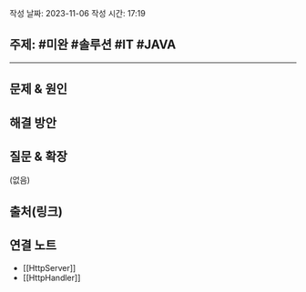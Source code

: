 작성 날짜: 2023-11-06
작성 시간: 17:19

## 주제: #미완 #솔루션 #IT #JAVA 

----

## 문제 & 원인


## 해결 방안


## 질문 & 확장

(없음)

## 출처(링크)


## 연결 노트
- [[HttpServer]]
- [[HttpHandler]]